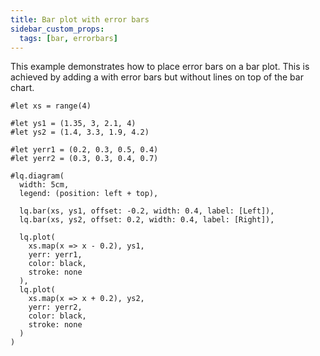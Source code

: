 ```yaml
---
title: Bar plot with error bars
sidebar_custom_props:
  tags: [bar, errorbars]
---
```


This example demonstrates how to place error bars on a bar plot. This is achieved by adding a <Crossref target="plot" /> with error bars but without lines on top of the bar chart. 

```example
#let xs = range(4)

#let ys1 = (1.35, 3, 2.1, 4)
#let ys2 = (1.4, 3.3, 1.9, 4.2)

#let yerr1 = (0.2, 0.3, 0.5, 0.4)
#let yerr2 = (0.3, 0.3, 0.4, 0.7)

#lq.diagram(
  width: 5cm,
  legend: (position: left + top),

  lq.bar(xs, ys1, offset: -0.2, width: 0.4, label: [Left]),
  lq.bar(xs, ys2, offset: 0.2, width: 0.4, label: [Right]),
  
  lq.plot(
    xs.map(x => x - 0.2), ys1, 
    yerr: yerr1,
    color: black,
    stroke: none 
  ),
  lq.plot(
    xs.map(x => x + 0.2), ys2, 
    yerr: yerr2,
    color: black,
    stroke: none 
  )
)
```
